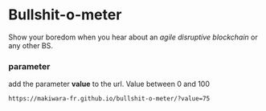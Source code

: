 # Bullshit-o-meter

Show your boredom when you hear about an *agile disruptive blockchain* or any other BS.

### parameter

add the parameter **value** to the url. Value between 0 and 100

````
https://makiwara-fr.github.io/bullshit-o-meter/?value=75
````

